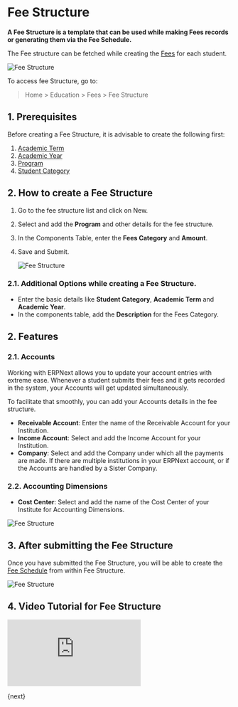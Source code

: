 <!-- add-breadcrumbs -->
# Fee Structure

**A Fee Structure is a template that can be used while making Fees records or generating them via the Fee Schedule.**

The Fee structure can be fetched while creating the [Fees](/docs/user/manual/en/education/fees) for each student.

![Fee Structure](/docs/assets/img/education/education-fee-structure-2.png)

To access fee Structure, go to:

> Home > Education > Fees > Fee Structure

## 1. Prerequisites

Before creating a Fee Structure, it is advisable to create the following first:

1. [Academic Term](/docs/user/manual/en/education/academic-term)
2. [Academic Year](/docs/user/manual/en/education/academic-year)
3. [Program](/docs/user/manual/en/education/program)
4. [Student Category](/docs/user/manual/en/education/student-category)

## 2. How to create a Fee Structure

1. Go to the fee structure list and click on New.
1. Select and add the **Program** and other details for the fee structure.
1. In the Components Table, enter the **Fees Category** and **Amount**.
1. Save and Submit.

    ![Fee Structure](/docs/assets/img/education/education-fee-structure-1.gif)

### 2.1. Additional Options while creating a Fee Structure.

* Enter the basic details like **Student Category**, **Academic Term** and **Academic Year**.
* In the components table, add the **Description** for the Fees Category.

## 2. Features

### 2.1. Accounts

Working with ERPNext allows you to update your account entries with extreme ease. Whenever a student submits their fees and it gets recorded in the system, your Accounts will get updated simultaneously.

To facilitate that smoothly, you can add your Accounts details in the fee structure.

* **Receivable Account**: Enter the name of the Receivable Account for your Institution.
* **Income Account**: Select and add the Income Account for your Institution.
* **Company**: Select and add the Company under which all the payments are made. If there are multiple institutions in your ERPNext account, or if the Accounts are handled by a Sister Company.

### 2.2. Accounting Dimensions

* **Cost Center**: Select and add the name of the Cost Center of your Institute for Accounting Dimensions.

![Fee Structure](/docs/assets/img/education/education-fee-structure-3.png)

## 3. After submitting the Fee Structure

Once you have submitted the Fee Structure, you will be able to create the [Fee Schedule](/docs/user/manual/en/education/fee-schedule) from within Fee Structure.

![Fee Structure](/docs/assets/img/education/education-fee-structure-4.png)

## 4. Video Tutorial for Fee Structure


<div>
    <div class='embed-container'>
        <iframe src='https://www.youtube.com/embed//_ZkvyVnWgYk' frameborder='0' allowfullscreen>
        </iframe>
    </div>
</div>

{next}
